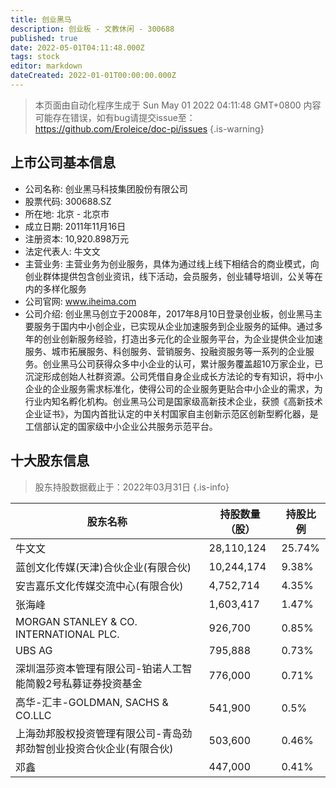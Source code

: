 ```yaml
---
title: 创业黑马
description: 创业板 - 文教休闲 - 300688
published: true
date: 2022-05-01T04:11:48.000Z
tags: stock
editor: markdown
dateCreated: 2022-01-01T00:00:00.000Z
---
```


> 本页面由自动化程序生成于 Sun May 01 2022 04:11:48 GMT+0800
> 内容可能存在错误，如有bug请提交issue至：https://github.com/Eroleice/doc-pi/issues
{.is-warning}

## 上市公司基本信息
- 公司名称: 创业黑马科技集团股份有限公司
- 股票代码: 300688.SZ
- 所在地: 北京 - 北京市
- 成立日期: 2011年11月16日
- 注册资本: 10,920.898万元
- 法定代表人: 牛文文
- 主营业务: 主营业务为创业服务，具体为通过线上线下相结合的商业模式，向创业群体提供包含创业资讯，线下活动，会员服务，创业辅导培训，公关等在内的多样化服务
- 公司官网: www.iheima.com
- 公司介绍: 创业黑马创立于2008年，2017年8月10日登录创业板，创业黑马主要服务于国内中小创企业，已实现从企业加速服务到企业服务的延伸。通过多年的创业创新服务经验，打造出多元化的企业服务平台，为企业提供企业加速服务、城市拓展服务、科创服务、营销服务、投融资服务等一系列的企业服务。创业黑马公司获得众多中小企业的认可，累计服务覆盖超10万家企业，已沉淀形成创始人社群资源。公司凭借自身企业成长方法论的专有知识，将中小企业的企业服务需求标准化，使得公司的企业服务更贴合中小企业的需求，为行业内知名孵化机构。创业黑马公司是国家级高新技术企业，获颁《高新技术企业证书》，为国内首批认定的中关村国家自主创新示范区创新型孵化器，是工信部认定的国家级中小企业公共服务示范平台。


## 十大股东信息
> 股东持股数据截止于：2022年03月31日
{.is-info}

| 股东名称 | 持股数量（股） | 持股比例 |
| --- | --- | --- |
| 牛文文 | 28,110,124 | 25.74% |
| 蓝创文化传媒(天津)合伙企业(有限合伙) | 10,244,174 | 9.38% |
| 安吉嘉乐文化传媒交流中心(有限合伙) | 4,752,714 | 4.35% |
| 张海峰 | 1,603,417 | 1.47% |
| MORGAN STANLEY & CO. INTERNATIONAL PLC. | 926,700 | 0.85% |
| UBS   AG | 795,888 | 0.73% |
| 深圳温莎资本管理有限公司-铂诺人工智能简毅2号私募证券投资基金 | 776,000 | 0.71% |
| 高华-汇丰-GOLDMAN, SACHS & CO.LLC | 541,900 | 0.5% |
| 上海劲邦股权投资管理有限公司-青岛劲邦劲智创业投资合伙企业(有限合伙) | 503,600 | 0.46% |
| 邓鑫 | 447,000 | 0.41% |




